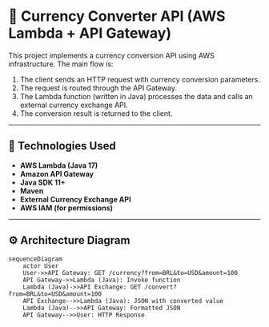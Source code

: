# 💱 Currency Converter API (AWS Lambda + API Gateway)

This project implements a currency conversion API using AWS infrastructure. The main flow is:

1. The client sends an HTTP request with currency conversion parameters.
2. The request is routed through the API Gateway.
3. The Lambda function (written in Java) processes the data and calls an external currency exchange API.
4. The conversion result is returned to the client.

---

## 📌 Technologies Used

- **AWS Lambda (Java 17)**
- **Amazon API Gateway**
- **Java SDK 11+**
- **Maven**
- **External Currency Exchange API**
- **AWS IAM (for permissions)**

---

## ⚙️ Architecture Diagram

```mermaid
sequenceDiagram
    actor User
    User->>API Gateway: GET /currency?from=BRL&to=USD&amount=100
    API Gateway->>Lambda (Java): Invoke function
    Lambda (Java)->>API Exchange: GET /convert?from=BRL&to=USD&amount=100
    API Exchange-->>Lambda (Java): JSON with converted value
    Lambda (Java)-->>API Gateway: Formatted JSON
    API Gateway-->>User: HTTP Response
